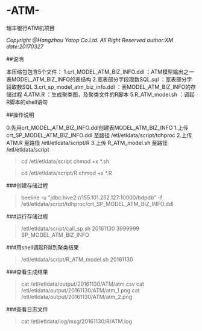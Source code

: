 # -ATM-
瑞丰银行ATM机项目

*Copyright @Hangzhou Yatop Co.Ltd.*
*All Right Reserved*
*author:XM*
*date:20170327*

##说明

本压缩包包含5个文件：
1.crt_MODEL_ATM_BIZ_INFO.ddl ：ATM模型输出之一表MODEL_ATM_BIZ_INFO的表结构
2.宽表部分字段取数SQL.sql ：宽表部分字段取数SQL
3.crt_sp_model_atm_biz_info.ddl ：表MODEL_ATM_BIZ_INFO的存储过程
4.ATM.R ：生成聚类图，及聚类文件的R脚本
5.R_ATM_model.sh ：调起R脚本的shell语句


##操作说明

0.先用crt_MODEL_ATM_BIZ_INFO.ddl创建表MODEL_ATM_BIZ_INFO
1.上传 crt_SP_MODEL_ATM_BIZ_INFO.ddl 至路径 /etl/etldata/script/tdhproc
2.上传 ATM.R 至路径 /etl/etldata/script/R
3.上传 R_ATM_model.sh 至路径 /etl/etldata/script

>cd /etl/etldata/script
>chmod +x *.sh

>cd /etl/etldata/script/R
>chmod +x *.R

###创建存储过程

>beeline -u "jdbc:hive2://155.101.252.127:10000/bdpdb" -f /etl/etldata/script/tdhproc/crt_SP_MODEL_ATM_BIZ_INFO.ddl

###运行存储过程

>/etl/etldata/script/call_sp.sh 20161130 3999999 SP_MODEL_ATM_BIZ_INFO

###用shell调起R得到聚类结果

>/etl/etldata/script/R_ATM_model.sh 20161130

###查看生成结果

>cat /etl/etldata/output/20161130/ATM/atm.csv 
>cat /etl/etldata/output/20161130/ATM/atm_1.png
>cat /etl/etldata/output/20161130/ATM/atm_2.png

###查看日志文件

>cat /etl/etldata/log/msg/20161130/R/ATM.log


